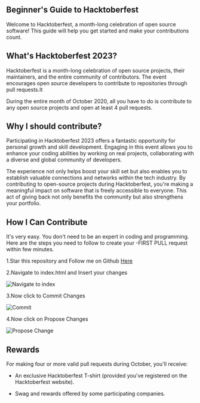 
## Beginner's Guide to Hacktoberfest

Welcome to Hacktoberfest, a month-long celebration of open source software! This guide will help you get started and make your contributions count.


## What's Hacktoberfest 2023?
Hacktoberfest is a month-long celebration of open source projects, their maintainers, and the entire community of contributors. The event encourages open source developers to contribute to repositories through pull requests.It
 
During the entire month of October 2020, all you have to do is contribute to any open source projects and open at least 4 pull requests.


## Why I should  contribute?

Participating in Hacktoberfest 2023 offers a fantastic opportunity for personal growth and skill development. Engaging in this event allows you to enhance your coding abilities by working on real projects, collaborating with a diverse and global community of developers.

The experience not only helps boost your skill set but also enables you to establish valuable connections and networks within the tech industry. By contributing to open-source projects during Hacktoberfest, you're making a meaningful impact on software that is freely accessible to everyone. This act of giving back not only benefits the community but also strengthens your portfolio.





## How I Can Contribute
It's very easy. You don't need to be an expert in coding and programming. Here are the steps you need to follow to create your
  -FIRST PULL request within few minutes.

  1.Star this repository and Follow me on Github [Here](https://github.com/rojantiwari)

  2.Navigate to index.html and Insert your changes

  ![Navigate to index](https://github.com/rojantiwari/Hacktoberfest-Poetry/assets/66507426/a07665a7-9e2a-4b99-933b-ee522f8d5d7b)

  3.Now click to Commit Changes

  ![Commit](https://github.com/rojantiwari/Hacktoberfest-Poetry/assets/66507426/1d6f0d5b-663e-4d60-8e3b-694354704f19)


  4.Now click on Propose Changes

  ![Propose Change](https://github.com/rojantiwari/Hacktoberfest-Poetry/assets/66507426/e3bb6bb8-f3de-439f-989c-1eb5193305d6)

  
## Rewards
For making four or more valid pull requests during October, you'll receive:

  - An exclusive Hacktoberfest T-shirt (provided you've registered on the Hacktoberfest website).

  - Swag and rewards offered by some participating companies.



    





